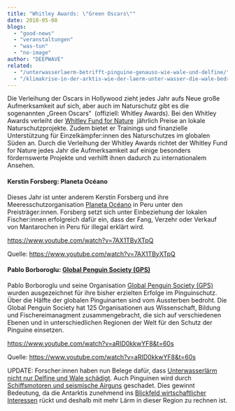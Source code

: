 ```yaml
---
title: "Whitley Awards: \"Green Oscars\""
date: 2018-05-08
blogs: 
  - "good-news"
  - "veranstaltungen"
  - "was-tun"
  - "no-image"
author: "DEEPWAVE"
related: 
  - "/unterwasserlaerm-betrifft-pinguine-genauso-wie-wale-und-delfine/"
  - "/klimakrise-in-der-arktis-wie-der-laerm-unter-wasser-die-wale-bedroht/"
---
```


Die Verleihung der Oscars in Hollywood zieht jedes Jahr aufs Neue große Aufmerksamkeit auf sich, aber auch im Naturschutz gibt es die sogenannten „Green Oscars“  (offiziell: Whitley Awards). Bei den Whitley Awards verleiht der [Whitley Fund for Nature](https://whitleyaward.org/about-us/)  jährlich Preise an lokale Naturschutzprojekte. Zudem bietet er Trainings und finanzielle Unterstützung für Einzelkämpfer:innen des Naturschutzes im globalen Süden an. Durch die Verleihung der Whitley Awards richtet der Whitley Fund for Nature jedes Jahr die Aufmerksamkeit auf einige besonders fördernswerte Projekte und verhilft ihnen dadurch zu internationalem Ansehen.

#### Kerstin Forsberg: Planeta Océano

Dieses Jahr ist unter anderem Kerstin Forsberg und ihre Meeresschutzorganisation [Planeta Océano](http://www.planetaoceano.org/) in Peru unter den Preisträger:innen. Forsberg setzt sich unter Einbeziehung der lokalen Fischer:innen erfolgreich dafür ein, dass der Fang, Verzehr oder Verkauf von Mantarochen in Peru für illegal erklärt wird.

https://www.youtube.com/watch?v=7AX1TByXTpQ

Quelle: https://www.youtube.com/watch?v=7AX1TByXTpQ

#### Pablo Borboroglu: [Global Penguin Society (GPS)](https://www.globalpenguinsociety.org/#vmo)

Pablo Borboroglu und seine Organisation [Global Penguin Society (GPS)](https://www.globalpenguinsociety.org/#vmo) wurden ausgezeichnet für ihre bisher erzielten Erfolge im Pinguinschutz. Über die Hälfte der globalen Pinguinarten sind vom Aussterben bedroht. Die Global Penguin Society hat 125 Organisationen aus Wissenschaft, Bildung und Fischereimanagment zusammengebracht, die sich auf verschiedenen Ebenen und in unterschiedlichen Regionen der Welt für den Schutz der Pinguine einsetzen.

https://www.youtube.com/watch?v=aRID0kkwYF8&t=60s

Quelle: https://www.youtube.com/watch?v=aRID0kkwYF8&t=60s

UPDATE: Forscher:innen haben nun Belege dafür, dass [Unterwasserlärm nicht nur Delfine und Wale schädigt](https://www.deepwave.org/unterwasserlaerm-betrifft-pinguine-genauso-wie-wale-und-delfine/). Auch Pinguinen wird durch [Schiffsmotoren und seismische Airguns](https://www.deepwave.org/die-ozeane/laerm/) geschadet. Dies gewinnt Bedeutung, da die Antarktis zunehmend ins [Blickfeld wirtschaftlicher Interessen](https://www.deepwave.org/klimakrise-in-der-arktis-wie-der-laerm-unter-wasser-die-wale-bedroht/) rückt und deshalb mit mehr Lärm in dieser Region zu rechnen ist.
